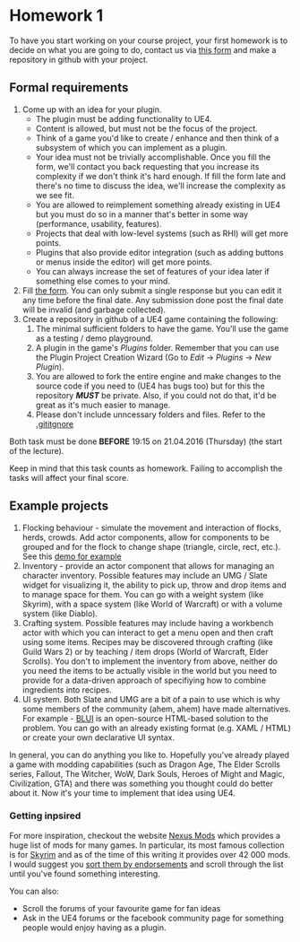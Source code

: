 # Homework 1

To have you start working on your course project, your first homework
is to decide on what you are going to do, contact us via
[this form][google_form] and make a repository in github
with your project.

## Formal requirements

1. Come up with an idea for your plugin.
    - The plugin must be adding functionality to UE4.
    - Content is allowed, but must not be the focus of the project.
    - Think of a game you'd like to create / enhance and then
    think of a subsystem of which you can implement as a plugin.
    - Your idea must not be trivially accomplishable. Once you fill
    the form, we'll contact you back requesting that you increase
    its complexity if we don't think it's hard enough. If fill
    the form late and there's no time to discuss the idea, we'll
    increase the complexity as we see fit.
    - You are allowed to reimplement something already existing
    in UE4 but you must do so in a manner that's better in some way
    (performance, usability, features).
    - Projects that deal with low-level systems (such as RHI) will
    get more points.
    - Plugins that also provide editor integration (such as adding buttons
    or menus inside the editor) will get more points.
    - You can always increase the set of features of your idea later
    if something else comes to your mind.
1. Fill [the form][google_form]. You can only submit a single response
but you can edit it any time before the final date. Any submission
done post the final date will be invalid (and garbage collected).
2. Create a repository in github of a UE4 game containing the following:
    1. The minimal sufficient folders to have the game.
    You'll use the game as a testing / demo playground.
    1. A plugin in the game's *Plugins* folder. Remember
    that you can use the Plugin Project Creation Wizard
    (Go to *Edit* -> *Plugins* -> *New Plugin*).
    1. You are allowed to fork the entire engine and make
    changes to the source code if you need to (UE4 has
    bugs too) but for this the repository ***MUST*** be
    private. Also, if you could not do that, it'd be great
    as it's much easier to manage.
    1. Please don't include unncessary folders and files.
    Refer to the [.gititgnore](https://gist.github.com/nikoladimitroff/c29f766a6a8ee59c3ba2)

Both task must be done **BEFORE** 19:15 on 21.04.2016 (Thursday)
(the start of the lecture).

Keep in mind that this task counts as homework. Failing to accomplish
the tasks will affect your final score.

## Example projects

1. Flocking behaviour - simulate the movement and interaction
of flocks, herds, crowds. Add actor components, allow for components
to be grouped and for the flock to change shape (triangle, circle, rect, etc.).
See this [demo for example](http://nikoladimitroff.github.io/canvas-demos/flocking.html)
1. Inventory - provide an actor component that allows for managing an character
inventory. Possible features may include an UMG / Slate widget for visualizing it, the ability
to pick up, throw and drop items and to manage space for them. You can go with a weight system
(like Skyrim), with a space system (like World of Warcraft) or with a volume system (like
Diablo).
1. Crafting system. Possible features may include having a workbench actor with which
you can interact to get a menu open and then craft using some items. Recipes may be
discovered through crafting (like Guild Wars 2) or by teaching / item drops (World of Warcraft,
Elder Scrolls). You don't to implement the inventory from above, neither do you need the items
to be actually visible in the world but you need to provide for a data-driven approach of
specifiying how to combine ingredients into recipes.
1. UI system. Both Slate and UMG are a bit of a pain to use which is why some members of the
community (ahem, ahem) have made alternatives. For example - [BLUI](https://github.com/AaronShea/BLUI)
is an open-source HTML-based solution to the problem. You can go with an already existing format
(e.g. XAML / HTML) or create your own declarative UI syntax.

In general, you can do anything you like to. Hopefully you've already played a game
with modding capabilities (such as Dragon Age, The Elder Scrolls series, Fallout,
The Witcher, WoW, Dark Souls, Heroes of Might and Magic, Civilization, GTA) and
there was something you thought could do better about it. Now it's your time to implement
that idea using UE4.

### Getting inpsired

For more inspiration, checkout the website [Nexus Mods](http://www.nexusmods.com/games/?)
which provides a huge list of mods for many games. In particular, its most famous collection
is for [Skyrim](http://www.nexusmods.com/skyrim/?) and as of the time of this writing it provides
over 42 000 mods. I would suggest you
[sort them by endorsements](http://www.nexusmods.com/skyrim/mods/searchresults/?src_order=1&src_sort=0&src_view=1&src_tab=1&src_language=0&page=1&pUp=1)
and scroll through the list until you've found something interesting.

You can also:

* Scroll the forums of your favourite game for fan ideas
* Ask in the UE4 forums or the facebook community page for something
people would enjoy having as a plugin.


[google_form]: http://goo.gl/forms/NcyZXN87fl